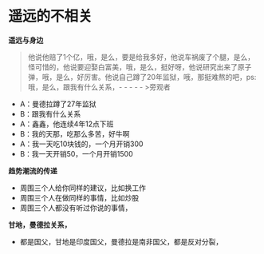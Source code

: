 # 遥远的不相关



**遥远与身边**

> 他说他赔了1个亿，哦，是么，要是给我多好，他说车祸废了个腿，是么，怪可惜的，他说要迎娶白富美，哦，是么，挺好呀，他说研究出来了原子弹，哦，是么，好厉害。他说自己蹲了20年监狱，哦，那挺难熬的吧，ps: 哦，是么，跟我有什么关系，- - - - - &gt;旁观者

* A：曼德拉蹲了27年监狱
* B：跟我有什么关系
* A：鑫鑫，他连续4年12点下班
* B：我的天那，吃那么多苦，好牛啊
* A：我一天吃10块钱的，一个月开销300
* B：我一天开销50，一个月开销1500

**趋势潮流的传递**

* 周围三个人给你同样的建议，比如换工作
* 周围三个人在做同样的事情，比如炒股
* 周围三个人都没有听过你说的事情，

**甘地，曼德拉关系，**

* 都是国父，甘地是印度国父，曼德拉是南非国父，都是反对分裂，

